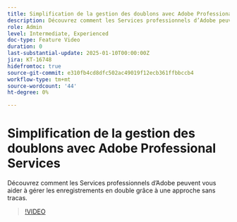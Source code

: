 ```yaml
---
title: Simplification de la gestion des doublons avec Adobe Professional Services
description: Découvrez comment les Services professionnels d’Adobe peuvent vous aider à gérer les enregistrements en double grâce à une approche sans tracas.
role: Admin
level: Intermediate, Experienced
doc-type: Feature Video
duration: 0
last-substantial-update: 2025-01-10T00:00:00Z
jira: KT-16748
hidefromtoc: true
source-git-commit: e310fb4cd8dfc502ac49019f12ecb361ffbbccb4
workflow-type: tm+mt
source-wordcount: '44'
ht-degree: 0%

---
```



# Simplification de la gestion des doublons avec Adobe Professional Services

Découvrez comment les Services professionnels d’Adobe peuvent vous aider à gérer les enregistrements en double grâce à une approche sans tracas.

>[!VIDEO](https://video.tv.adobe.com/v/3429501/?learn=on&enablevpops)
